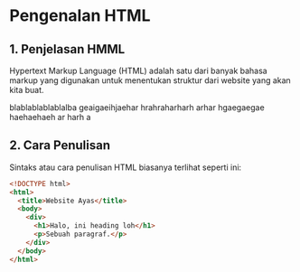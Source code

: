 # Pengenalan HTML

## 1. Penjelasan HMML

Hypertext Markup Language (HTML) adalah satu dari banyak bahasa markup yang digunakan untuk menentukan struktur dari website yang akan kita buat.

blablablablablalba
geaigaeihjaehar
hrahraharharh
arhar
hgaegaegae
haehaehaeh
ar
harh
a

## 2. Cara Penulisan

Sintaks atau cara penulisan HTML biasanya terlihat seperti ini:

```html
<!DOCTYPE html>
<html>
  <title>Website Ayas</title>
  <body>
    <div>
      <h1>Halo, ini heading loh</h1>
      <p>Sebuah paragraf.</p>
    </div>
  </body>
</html>
```
